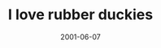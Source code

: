 ---
layout: base.njk
title : 'I love rubber duckies' 
view_title : 'I love rubber duckies' 
year : '2001' 
date : '2001-06-07' 
img_file : '/drawing/duckies.png' 
html_file : 'duckies' 
next_html : 'zombie.html' 
year_order : '89' 
permalink : "title/{{html_file}}.html"
---